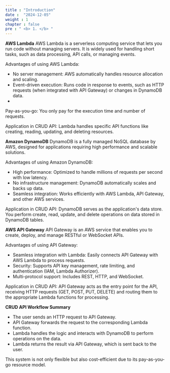 ```yaml
---
title : "Introduction"
date :  "2024-12-05" 
weight : 1 
chapter : false
pre : " <b> 1. </b> "
---
```

**AWS Lambda**
AWS Lambda is a serverless computing service that lets you run code without managing servers. It is widely used for handling short tasks, such as data processing, API calls, or managing events.

Advantages of using AWS Lambda:

- No server management: AWS automatically handles resource allocation and scaling.
- Event-driven execution: Runs code in response to events, such as HTTP requests (when integrated with API Gateway) or changes in DynamoDB data.
- 
Pay-as-you-go: You only pay for the execution time and number of requests.

Application in CRUD API:
Lambda handles specific API functions like creating, reading, updating, and deleting resources.

**Amazon DynamoDB**
DynamoDB is a fully managed NoSQL database by AWS, designed for applications requiring high performance and scalable solutions.

Advantages of using Amazon DynamoDB:

- High performance: Optimized to handle millions of requests per second with low latency.
- No infrastructure management: DynamoDB automatically scales and backs up data.
- Seamless integration: Works efficiently with AWS Lambda, API Gateway, and other AWS services.

Application in CRUD API:
DynamoDB serves as the application's data store. You perform create, read, update, and delete operations on data stored in DynamoDB tables.

**AWS API Gateway**
API Gateway is an AWS service that enables you to create, deploy, and manage RESTful or WebSocket APIs.

Advantages of using API Gateway:

- Seamless integration with Lambda: Easily connects API Gateway with AWS Lambda to process requests.
- Security: Supports API key management, rate limiting, and authentication (IAM, Lambda Authorizer).
- Multi-protocol support: Includes REST, HTTP, and WebSocket.

Application in CRUD API:
API Gateway acts as the entry point for the API, receiving HTTP requests (GET, POST, PUT, DELETE) and routing them to the appropriate Lambda functions for processing.

**CRUD API Workflow Summary**

- The user sends an HTTP request to API Gateway.
- API Gateway forwards the request to the corresponding Lambda function.
- Lambda handles the logic and interacts with DynamoDB to perform operations on the data.
- Lambda returns the result via API Gateway, which is sent back to the user.

This system is not only flexible but also cost-efficient due to its pay-as-you-go resource model.






